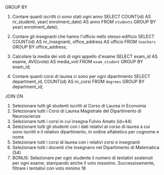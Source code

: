 GROUP BY
1. Contare quanti iscritti ci sono stati ogni anno
SELECT COUNT(id) AS nr_studenti, year( enrolment_date) AS anno FROM `students` GROUP BY year( enrolment_date);

2. Contare gli insegnanti che hanno l'ufficio nello stesso edificio
SELECT COUNT(id) AS nr_insegnanti, office_address AS ufficio FROM `teachers` GROUP BY office_address;

3. Calcolare la media dei voti di ogni appello d'esame
SELECT exam_id AS esame, AVG(vote) AS media_voti FROM `exam_student` GROUP BY exam_id;

4. Contare quanti corsi di laurea ci sono per ogni dipartimento
SELECT department_id, COUNT(id) AS nr_corsi FROM `degrees` GROUP BY department_id;


JOIN ON
1. Selezionare tutti gli studenti iscritti al Corso di Laurea in Economia
2. Selezionare tutti i Corsi di Laurea Magistrale del Dipartimento di Neuroscienze
3. Selezionare tutti i corsi in cui insegna Fulvio Amato (id=44)
4. Selezionare tutti gli studenti con i dati relativi al corso di laurea a cui sono iscritti e il relativo dipartimento, in ordine alfabetico per cognome e nome
5. Selezionare tutti i corsi di laurea con i relativi corsi e insegnanti
6. Selezionare tutti i docenti che insegnano nel Dipartimento di Matematica (54)
7. BONUS: Selezionare per ogni studente il numero di tentativi sostenuti per ogni esame, stampando anche il voto massimo. 
Successivamente, filtrare i tentativi con voto minimo 18